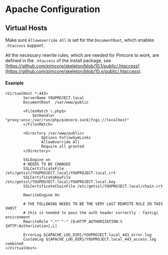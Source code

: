 # Apache Configuration 

## Virtual Hosts
Make sure `Allowoverride All` is set for the `DocumentRoot`, which enables `.htaccess` support. 

All the necessary rewrite rules, which are needed for Pimcore to work, are defined in the `.htaccess` of the install package, 
see [https://github.com/pimcore/skeleton/blob/10.1/public/.htaccess](https://github.com/pimcore/skeleton/blob/10.x/public/.htaccess). 

#### Example 
```
<VirtualHost *:443>
        ServerName YOUPROJECT.local
        DocumentRoot  /var/www/public

        <FilesMatch \.php$>
            SetHandler "proxy:unix:/var/run/php/pimcore.sock|fcgi://localhost"
        </FilesMatch>

        <Directory /var/www/public>
                Options FollowSymLinks
                AllowOverride All
                Require all granted
        </Directory>

        SSLEngine on
        # NEEDS TO BE CHANGED
        SSLCertificateFile /etc/getssl/YOUPROJECT.local/YOUPROJECT.local.crt
        SSLCertificateKeyFile /etc/getssl/YOUPROJECT.local/YOUPROJECT.local.key
        SSLCertificateChainFile /etc/getssl/YOUPROJECT.local/chain.crt

        RewriteEngine On

        # THE FOLLOWING NEEDS TO BE THE VERY LAST REWRITE RULE IN THIS VHOST
        # this is needed to pass the auth header correctly - fastcgi environment
        RewriteRule ".*" "-" [E=HTTP_AUTHORIZATION:%{HTTP:Authorization},L]

        ErrorLog ${APACHE_LOG_DIR}/YOUPROJECT.local_443_error.log
        CustomLog ${APACHE_LOG_DIR}/YOUPROJECT.local_443_access.log combined
</VirtualHost>
```

